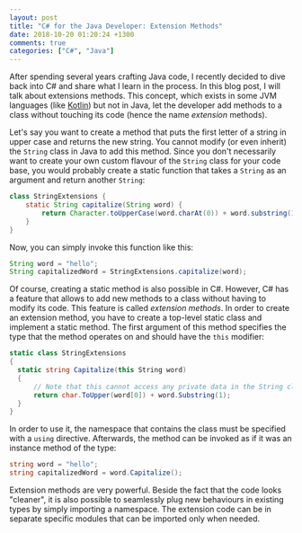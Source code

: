 ```yaml
---
layout: post
title: "C# for the Java Developer: Extension Methods"
date: 2018-10-20 01:20:24 +1300
comments: true
categories: ["C#", "Java"]
---
```


After spending several years crafting Java code, I recently decided to dive back into C# and share what I learn in the process. In this blog post, I will talk about extensions methods. This concept, which exists in some JVM languages (like [Kotlin](https://kotlinlang.org/docs/reference/extensions.html)) but not in Java, let the developer add methods to a class without touching its code (hence the name _extension_ methods).

<!-- more -->

Let's say you want to create a method that puts the first letter of a string in upper case and returns the new string. You cannot modify (or even inherit) the `String` class in Java to add this method. Since you don't necessarily want to create your own custom flavour of the `String` class for your code base, you would probably create a static function that takes a `String` as an argument and return another `String`:

```java
class StringExtensions {
	static String capitalize(String word) {
		return Character.toUpperCase(word.charAt(0)) + word.substring(1);
	}
}
```

Now, you can simply invoke this function like this:

```java
String word = "hello";
String capitalizedWord = StringExtensions.capitalize(word);
```

Of course, creating a static method is also possible in C#. However, C# has a feature that allows to add new methods to a class without having to modify its code. This feature is called _extension methods_. In order to create an extension method, you have to create a top-level static class and implement a static method. The first argument of this method specifies the type that the method operates on and should have the `this` modifier:

```csharp
static class StringExtensions 
{
  static string Capitalize(this String word)
  {
      // Note that this cannot access any private data in the String class. 
      return char.ToUpper(word[0]) + word.Substring(1);
  }
}
```

In order to use it, the namespace that contains the class must be specified with a `using` directive. Afterwards, the method can be invoked as if it was an instance method of the type:

```csharp
string word = "hello";
string capitalizedWord = word.Capitalize();
```

Extension methods are very powerful. Beside the fact that the code looks "cleaner", it is also possible to seamlessly plug new behaviours in existing types by simply importing a namespace. The extension code can be in separate specific modules that can be imported only when needed. 